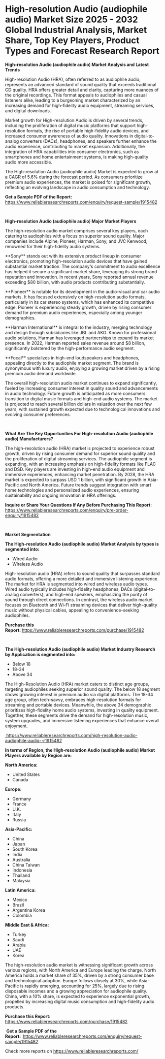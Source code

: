 <p><h1>High-resolution Audio (audiophile audio) Market Size 2025 - 2032 Global Industrial Analysis, Market Share, Top Key Players, Product Types and Forecast Research Report</h1></p><p><strong>High-resolution Audio (audiophile audio) Market Analysis and Latest Trends</strong></p>
<p><p>High-resolution Audio (HRA), often referred to as audiophile audio, represents an advanced standard of sound quality that exceeds traditional CD quality. HRA offers greater detail and clarity, capturing more nuances of the original recordings. This format appeals to audiophiles and casual listeners alike, leading to a burgeoning market characterized by an increasing demand for high-fidelity audio equipment, streaming services, and digital downloads.</p><p>Market growth for High-resolution Audio is driven by several trends, including the proliferation of digital music platforms that support high-resolution formats, the rise of portable high-fidelity audio devices, and increased consumer awareness of audio quality. Innovations in digital-to-analog converters (DACs), headphones, and speakers further enhance the audio experience, contributing to market expansion. Additionally, the integration of HRA capabilities into consumer electronics, such as smartphones and home entertainment systems, is making high-quality audio more accessible.</p><p>The High-resolution Audio (audiophile audio) Market is expected to grow at a CAGR of 5.6% during the forecast period. As consumers prioritize premium audio experiences, the market is poised for significant growth, reflecting an evolving landscape in audio consumption and technology.</p></p>
<p><strong>Get a Sample PDF of the Report:&nbsp;</strong> <a href="https://www.reliableresearchreports.com/enquiry/request-sample/1915482?utm_campaign=2030&utm_medium=2&utm_source=Github&utm_content=ia&utm_term=10022025&utm_id=high-resolution-audio-audiophile-audio">https://www.reliableresearchreports.com/enquiry/request-sample/1915482</a></p>
<p>&nbsp;</p>
<p><strong>High-resolution Audio (audiophile audio) Major Market Players</strong></p>
<p><p>The high-resolution audio market comprises several key players, each catering to audiophiles with a focus on superior sound quality. Major companies include Alpine, Pioneer, Harman, Sony, and JVC Kenwood, renowned for their high-fidelity audio systems.</p><p>**Sony** stands out with its extensive product lineup in consumer electronics, promoting high-resolution audio devices that have gained substantial market traction. The company's commitment to audio excellence has helped it secure a significant market share, leveraging its strong brand reputation and innovation. In recent years, Sony reported annual revenue exceeding $80 billion, with audio products contributing substantially.</p><p>**Pioneer** is notable for its development in the audio-visual and car audio markets. It has focused extensively on high-resolution audio formats, particularly in its car stereo systems, which has enhanced its competitive edge. Pioneer is experiencing steady growth, driven by rising consumer demand for premium audio experiences, especially among younger demographics.</p><p>**Harman International** is integral to the industry, merging technology and design through subsidiaries like JBL and AKG. Known for professional audio solutions, Harman has leveraged partnerships to expand its market presence. In 2022, Harman reported sales revenue around $8 billion, significantly bolstered by the high-performance audio segment.</p><p>**Focal** specializes in high-end loudspeakers and headphones, appealing directly to the audiophile market segment. The brand is synonymous with luxury audio, enjoying a growing market driven by a rising premium audio demand worldwide.</p><p>The overall high-resolution audio market continues to expand significantly, fueled by increasing consumer interest in quality sound and advancements in audio technology. Future growth is anticipated as more consumers transition to digital music formats and high-end audio systems. The market is projected to reach several billion dollars in valuation over the next few years, with sustained growth expected due to technological innovations and evolving consumer preferences.</p></p>
<p>&nbsp;</p>
<p><strong>What Are The Key Opportunities For High-resolution Audio (audiophile audio) Manufacturers?</strong></p>
<p><p>The high-resolution audio (HRA) market is projected to experience robust growth, driven by rising consumer demand for superior sound quality and the proliferation of digital streaming services. The audiophile segment is expanding, with an increasing emphasis on high-fidelity formats like FLAC and DSD. Key players are investing in high-end audio equipment and immersive experiences, enhancing market penetration. By 2028, the HRA market is expected to surpass USD 1 billion, with significant growth in Asia-Pacific and North America. Future trends suggest integration with smart home technologies and personalized audio experiences, ensuring sustainability and ongoing innovation in HRA offerings.</p></p>
<p><strong>Inquire or Share Your Questions If Any Before Purchasing This Report:</strong> <a href="https://www.reliableresearchreports.com/enquiry/pre-order-enquiry/1915482?utm_campaign=2030&utm_medium=2&utm_source=Github&utm_content=ia&utm_term=10022025&utm_id=high-resolution-audio-audiophile-audio">https://www.reliableresearchreports.com/enquiry/pre-order-enquiry/1915482</a></p>
<p>&nbsp;</p>
<p><strong>Market Segmentation</strong></p>
<p><strong>The High-resolution Audio (audiophile audio) Market Analysis by types is segmented into:</strong></p>
<p><ul><li>Wired Audio</li><li>Wireless Audio</li></ul></p>
<p><p>High-resolution audio (HRA) refers to sound quality that surpasses standard audio formats, offering a more detailed and immersive listening experience. The market for HRA is segmented into wired and wireless audio types. Wired audio typically includes high-fidelity headphones, DACs (digital-to-analog converters), and high-end speakers, emphasizing the purity of sound through direct connections. In contrast, the wireless audio market focuses on Bluetooth and Wi-Fi streaming devices that deliver high-quality music without physical cables, appealing to convenience-seeking audiophiles.</p></p>
<p><strong>Purchase this Report:&nbsp;</strong><a href="https://www.reliableresearchreports.com/purchase/1915482?utm_campaign=2030&utm_medium=2&utm_source=Github&utm_content=ia&utm_term=10022025&utm_id=high-resolution-audio-audiophile-audio">https://www.reliableresearchreports.com/purchase/1915482</a></p>
<p>&nbsp;</p>
<p><strong>The High-resolution Audio (audiophile audio) Market Industry Research by Application is segmented into:</strong></p>
<p><ul><li>Below 18</li><li>18-34</li><li>Above 34</li></ul></p>
<p><p>The High-Resolution Audio (HRA) market caters to distinct age groups, targeting audiophiles seeking superior sound quality. The below 18 segment shows growing interest in premium audio via digital platforms. The 18-34 age group, often tech-savvy, embraces high-resolution formats for streaming and portable devices. Meanwhile, the above 34 demographic prioritizes high-fidelity home audio systems, investing in quality equipment. Together, these segments drive the demand for high-resolution music, system upgrades, and immersive listening experiences that enhance overall enjoyment.</p></p>
<p><a href="https://www.reliableresearchreports.com/high-resolution-audio-audiophile-audio--r1915482?utm_campaign=2030&utm_medium=2&utm_source=Github&utm_content=ia&utm_term=10022025&utm_id=high-resolution-audio-audiophile-audio">&nbsp;https://www.reliableresearchreports.com/high-resolution-audio-audiophile-audio--r1915482</a></p>
<p><strong>In terms of Region, the High-resolution Audio (audiophile audio) Market Players available by Region are:</strong></p>
<p>
    <p> <strong> North America: </strong>
        <ul>
            <li>United States</li>
            <li>Canada</li>
        </ul>
        </p> 
    <p> <strong> Europe: </strong>
        <ul>
            <li>Germany</li>
            <li>France</li>
            <li>U.K.</li>
            <li>Italy</li>
            <li>Russia</li>
        </ul>
        </p> 
    <p> <strong> Asia-Pacific: </strong>
        <ul>
            <li>China</li>
            <li>Japan</li>
            <li>South Korea</li>
            <li>India</li>
            <li>Australia</li>
            <li>China Taiwan</li>
            <li>Indonesia</li>
            <li>Thailand</li>
            <li>Malaysia</li>
        </ul>
        </p> 
    <p> <strong> Latin America: </strong>
        <ul>
            <li>Mexico</li>
            <li>Brazil</li>
            <li>Argentina Korea</li>
            <li>Colombia</li>
        </ul>
        </p> 
    <p> <strong> Middle East & Africa: </strong>
        <ul>
            <li>Turkey</li>
            <li>Saudi</li>
            <li>Arabia</li>
            <li>UAE</li>
            <li>Korea</li>
        </ul>
    </p>
    </p>
<p><p>The high-resolution audio market is witnessing significant growth across various regions, with North America and Europe leading the charge. North America holds a market share of 35%, driven by a strong consumer base and technological adoption. Europe follows closely at 30%, while Asia-Pacific is rapidly emerging, accounting for 25%, largely due to rising disposable incomes and a growing appreciation for audiophile quality. China, with a 10% share, is expected to experience exponential growth, propelled by increasing digital music consumption and high-fidelity audio products.</p></p>
<p><strong>Purchase this Report: </strong><a href="https://www.reliableresearchreports.com/purchase/1915482?utm_campaign=2030&utm_medium=2&utm_source=Github&utm_content=ia&utm_term=10022025&utm_id=high-resolution-audio-audiophile-audio">https://www.reliableresearchreports.com/purchase/1915482</a></p>
<p>&nbsp;<strong>Get a Sample PDF of the Report:&nbsp;&nbsp;</strong><a href="https://www.reliableresearchreports.com/enquiry/request-sample/1915482?utm_campaign=2030&utm_medium=2&utm_source=Github&utm_content=ia&utm_term=10022025&utm_id=high-resolution-audio-audiophile-audio">https://www.reliableresearchreports.com/enquiry/request-sample/1915482</a></p>
<p><strong></strong></p>
<p>Check more reports on <a href="https://www.reliableresearchreports.com/?utm_campaign=2030&utm_medium=2&utm_source=Github&utm_content=ia&utm_term=10022025&utm_id=high-resolution-audio-audiophile-audio">https://www.reliableresearchreports.com/</a></p>